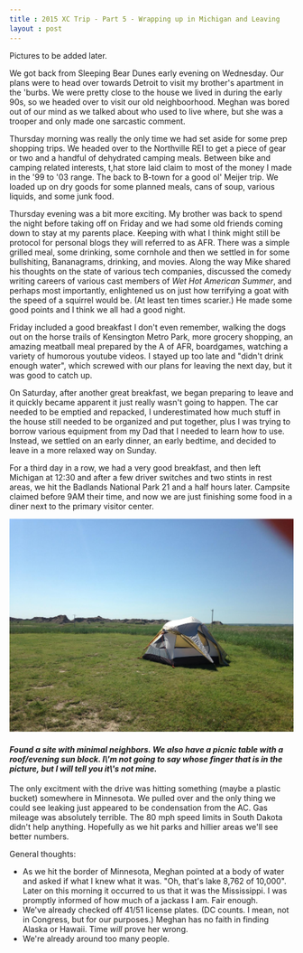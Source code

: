 ```yaml
---
title : 2015 XC Trip - Part 5 - Wrapping up in Michigan and Leaving
layout : post
---
```


Pictures to be added later.

We got back from Sleeping Bear Dunes early evening on Wednesday.  Our plans were to head over towards Detroit to visit my brother\'s apartment in the \'burbs.  We were pretty close to the house we lived in during the early 90s, so we headed over to visit our old neighboorhood.  Meghan was bored out of our mind as we talked about who used to live where, but she was a trooper and only made one sarcastic comment.  

Thursday morning was really the only time we had set aside for some prep shopping trips.  We headed over to the Northville REI to get a piece of gear or two and a handful of dehydrated camping meals.  Between bike and camping related interests, t,hat store laid claim to most of the money I made in the \'99 to \'03 range.  The back to B-town for a good ol\' Meijer trip.  We loaded up on dry goods for some planned meals, cans of soup, various liquids, and some junk food. 

Thursday evening was a bit more exciting.  My brother was back to spend the night before taking off on Friday and we had some old friends coming down to stay at my parents place.  Keeping with what I think might still be protocol for personal blogs they will referred to as AFR.  There was a simple grilled meal, some drinking, some cornhole and then we settled in for some bullshiting, Bananagrams, drinking, and movies.  Along the way Mike shared his thoughts on the state of various tech companies, discussed the comedy writing careers of various cast members of _Wet Hot American Summer_, and perhaps most importantly, enlightened us on just how terrifying a goat with the speed of a squirrel would be.  (At least ten times scarier.)  He made some good points and I think we all had a good night.

Friday included a good breakfast I don't even remember, walking the dogs out on the horse trails of Kensington Metro Park, more grocery shopping, an amazing meatball meal prepared by the A of AFR, boardgames, watching a variety of humorous youtube videos.  I stayed up too late and \"didn't drink enough water\", which screwed with our plans for leaving the next day, but it was good to catch up.

On Saturday, after another great breakfast, we began preparing to leave and it quickly became apparent it just really wasn't going to happen.  The car needed to be emptied and repacked, I underestimated how much stuff in the house still needed to be organized and put together, plus I was trying to borrow various equipment from my Dad that I needed to learn how to use.  Instead, we settled on an early dinner, an early bedtime, and decided to leave in a more relaxed way on Sunday.

For a third day in a row, we had a very good breakfast, and then left Michigan at 12:30 and after a few driver switches and two stints in rest areas, we hit the Badlands National Park 21 and a half hours later.  Campsite claimed before 9AM their time, and now we are just finishing some food in a diner next to the primary visitor center.

<img src="/assets/xc2015/badlandsSite.jpg" class="img-responsive" alt="Badlands Campsite">
<h4><div class="small text-center"><em>Found a site with minimal neighbors.  We also have a picnic table with a roof/evening sun block.  I\'m not going to say whose finger that is in the picture, but I will tell you it\'s not mine.</em></div></h4>


The only excitment with the drive was hitting something (maybe a plastic bucket) somewhere in Minnesota.  We pulled over and the only thing we could see leaking just appeared to be condensation from the AC.  Gas mileage was absolutely terrible.  The 80 mph speed limits in South Dakota didn't help anything.  Hopefully as we hit parks and hillier areas we'll see better numbers.  

General thoughts:
* As we hit the border of Minnesota, Meghan pointed at a body of water and asked if what I knew what it was.  \"Oh, that\'s lake 8,762 of 10,000\".  Later on this morning it occurred to us that it was the Mississippi.  I was promptly informed of how much of a jackass I am.  Fair enough.
* We've already checked off 41/51 license plates. (DC counts.  I mean, not in Congress, but for our purposes.)  Meghan has no faith in finding Alaska or Hawaii.  Time _will_ prove her wrong.
* We're already around too many people.
